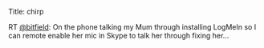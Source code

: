 Title: chirp

RT <a href="http://twitter.com/bitfield">@bitfield</a>: On the phone talking my Mum through installing LogMeIn so I can remote enable her mic in Skype to talk her through fixing her…
